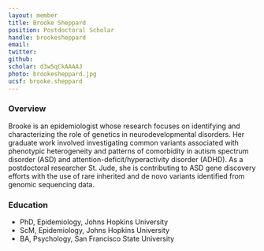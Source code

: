 ```yaml
---
layout: member
title: Brooke Sheppard
position: Postdoctoral Scholar
handle: brookesheppard
email: 
twitter:
github:
scholar: d3w5qCkAAAAJ
photo: brookesheppard.jpg
ucsf: brooke.sheppard
---
```


### Overview
Brooke is an epidemiologist whose research focuses on identifying and characterizing the role of genetics in neurodevelopmental disorders.  Her graduate work involved investigating common variants associated with phenotypic heterogeneity and patterns of comorbidity in autism spectrum disorder (ASD) and attention-deficit/hyperactivity disorder (ADHD).  As a postdoctoral researcher St. Jude, she is contributing to ASD gene discovery efforts with the use of rare inherited and de novo variants identified from genomic sequencing data.  

### Education
 - PhD, Epidemiology,  Johns Hopkins University
 - ScM, Epidemiology, Johns Hopkins University
 - BA, Psychology, San Francisco State University